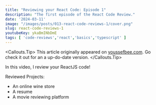 ```yaml
---
title: "Reviewing your React Code: Episode 1"
description: "The first episode of the React Code Review."
date: '2024-03-11'
image: "/images/posts/013-react-code-reviews-1/cover.png"
slug: react-code-reviews-1
youtubeKey: ykaBmINbDmE
tags: [ 'code-reviews','react','basics','typescript' ]
---
```


<Callouts.Tip>
This article originally appeared on [youssefbee.com](https://youssefbee.com). Go check it out for an a up-do-date version.
</Callouts.Tip>

In this video, I review your ReactJS code!

Reviewed Projects:

- An online wine store
- A resume
- A movie reviewing platform

<SubmitCodeReviewCTA/>